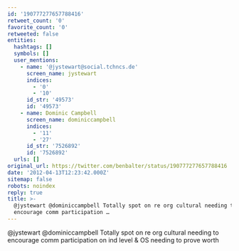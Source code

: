 ```yaml
---
id: '190777277657788416'
retweet_count: '0'
favorite_count: '0'
retweeted: false
entities:
  hashtags: []
  symbols: []
  user_mentions:
    - name: '@jystewart@social.tchncs.de'
      screen_name: jystewart
      indices:
        - '0'
        - '10'
      id_str: '49573'
      id: '49573'
    - name: Dominic Campbell
      screen_name: dominiccampbell
      indices:
        - '11'
        - '27'
      id_str: '7526892'
      id: '7526892'
  urls: []
original_url: https://twitter.com/benbalter/status/190777277657788416
date: '2012-04-13T12:23:42.000Z'
sitemap: false
robots: noindex
reply: true
title: >-
  @jystewart @dominiccampbell Totally spot on re org cultural needing to
  encourage comm participation …
---
```


@jystewart @dominiccampbell Totally spot on re org cultural needing to encourage comm participation on ind level & OS needing to prove worth